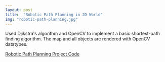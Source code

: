 ```yaml
---
layout: post
title:  "Robotic Path Planning in 2D World"
img: "robotic-path-planning.jpg"
---
```

Used Djikstra's algorithm and OpenCV to implement a basic shortest-path finding algorithm.
The map and all objects are rendered with OpenCV datatypes.

[Robotic Path Planning Project Code](https://drive.google.com/drive/folders/1secJlcD7oMvPxfpgHYDllCYUU2y-AbM2)
